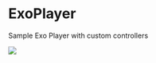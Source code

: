 # ExoPlayer
Sample Exo Player with custom controllers

[![](https://jitpack.io/v/venki131/ExoPlayer.svg)](https://jitpack.io/#venki131/ExoPlayer)
